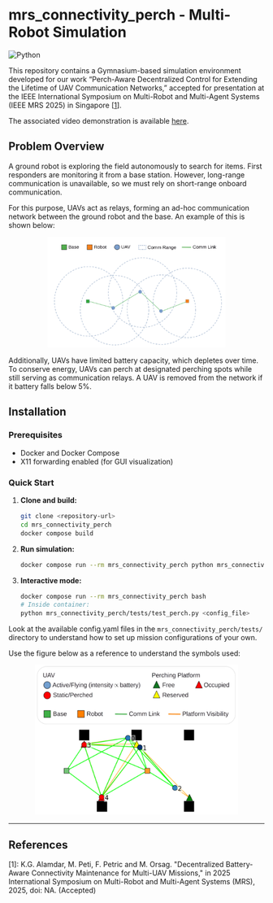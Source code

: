 # mrs_connectivity_perch - Multi-Robot Simulation

![Python](https://img.shields.io/badge/Python-3.10-green)

This repository contains a Gymnasium-based simulation environment developed for our work “Perch-Aware Decentralized Control for Extending the Lifetime of UAV Communication Networks,” accepted for presentation at the IEEE International Symposium on Multi-Robot and Multi-Agent Systems (IEEE MRS 2025) in Singapore [<a href="#ref1">1</a>].

The associated video demonstration is available [here](https://youtu.be/u8JEi_p27BQ).


## Problem Overview

A ground robot is exploring the field autonomously to search for items. First responders are monitoring it from a base station. However, long-range communication is unavailable, so we must rely on short-range onboard communication.  

For this purpose, UAVs act as relays, forming an ad-hoc communication network between the ground robot and the base. An example of this is shown below:

<div align="center">
  <img src="media/overview0.png" alt="APP UI" width="350">
</div>

Additionally, UAVs have limited battery capacity, which depletes over time. To conserve energy, UAVs can perch at designated perching spots while still serving as communication relays. A UAV is removed from the network if it battery falls below 5%.

## Installation

### Prerequisites
- Docker and Docker Compose
- X11 forwarding enabled (for GUI visualization)

### Quick Start
1. **Clone and build:**
   ```bash
   git clone <repository-url>
   cd mrs_connectivity_perch
   docker compose build
   ```

2. **Run simulation:**
   ```bash
   docker compose run --rm mrs_connectivity_perch python mrs_connectivity_perch/tests/test_perch.py config_mapv1_case2.yaml
   ```

3. **Interactive mode:**
   ```bash
   docker compose run --rm mrs_connectivity_perch bash
   # Inside container:
   python mrs_connectivity_perch/tests/test_perch.py <config_file>
   ```

Look at the available config.yaml files in the `mrs_connectivity_perch/tests/` directory to understand how to set up mission configurations of your own.

Use the figure below as a reference to understand the symbols used:

<div align="center">
  <img src="media/overview.png" alt="APP UI" width="400">
</div>

---


## References

<a id="ref1"></a>
[1]: K.G. Alamdar, M. Peti, F. Petric and M. Orsag. "Decentralized Battery-Aware Connectivity Maintenance for Multi-UAV Missions," in 2025 International Symposium on Multi-Robot and Multi-Agent Systems (MRS), 2025, doi: NA. (Accepted)